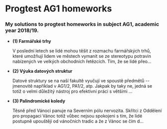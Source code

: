 # Progtest AG1 homeworks

### My solutions to progtest homeworks in subject AG1, academic year 2018/19.

 - **(1) Farmářské trhy**

  	V poslední letech se lidé mohou těšit z rozmachu farmářských trhů, které umožňují lidem ve městech vymanit se ze stereotypu potravin nabízených ve velkých obchodních řetězcích. Tím, že se lidé přeo...

 - **(2) Výuka datových struktur**

	Datové struktury se na naší fakultě vyučují ve spoustě předmětů -- jmenovitě například v AG1/2, PA1/2, atp. Jakpak by taky ne, jedná se totiž o velmi důležitý nástroj pro efektivní práci s většími ...

 - **(3) Palindromické koledy**

	Těsně před Vánoci panuje na Severním pólu nervozita. Skřítci z Oddělení pro propagaci Vánoc totiž vůbec nejsou spokojeni s tím, že lidé postupně upouštějí od vánočních tradic a že z Vánoc se čím d...
